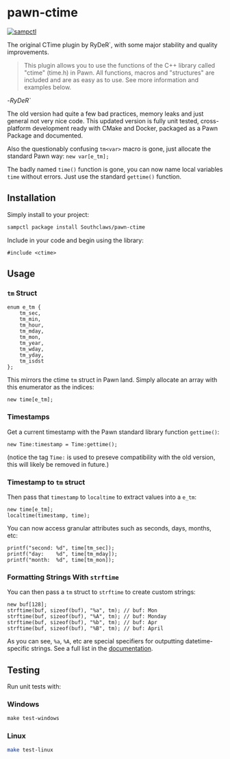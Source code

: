 # pawn-ctime

[![sampctl](https://shields.southcla.ws/badge/sampctl-pawn--ctime-2f2f2f.svg?style=for-the-badge)](https://github.com/Southclaws/pawn-ctime)

The original CTime plugin by RyDeR`, with some major stability and quality
improvements.

> This plugin allows you to use the functions of the C++ library called "ctime"
> (time.h) in Pawn. All functions, macros and "structures" are included and are
> as easy as to use. See more information and examples below.

-_RyDeR`_

The old version had quite a few bad practices, memory leaks and just general not
very nice code. This updated version is fully unit tested, cross-platform
development ready with CMake and Docker, packaged as a Pawn Package and
documented.

Also the questionably confusing `tm<var>` macro is gone, just allocate the
standard Pawn way: `new var[e_tm];`

The badly named `time()` function is gone, you can now name local variables
`time` without errors. Just use the standard `gettime()` function.

## Installation

Simply install to your project:

```bash
sampctl package install Southclaws/pawn-ctime
```

Include in your code and begin using the library:

```pawn
#include <ctime>
```

## Usage

### `tm` Struct

```pawn
enum e_tm {
    tm_sec,
    tm_min,
    tm_hour,
    tm_mday,
    tm_mon,
    tm_year,
    tm_wday,
    tm_yday,
    tm_isdst
};
```

This mirrors the ctime `tm` struct in Pawn land. Simply allocate an array with
this enumerator as the indices:

```pawn
new time[e_tm];
```

### Timestamps

Get a current timestamp with the Pawn standard library function `gettime()`:

```pawn
new Time:timestamp = Time:gettime();
```

(notice the tag `Time:` is used to preseve compatibility with the old version,
this will likely be removed in future.)

### Timestamp to `tm` struct

Then pass that `timestamp` to `localtime` to extract values into a `e_tm`:

```pawn
new time[e_tm];
localtime(timestamp, time);
```

You can now access granular attributes such as seconds, days, months, etc:

```pawn
printf("second: %d", time[tm_sec]);
printf("day:    %d", time[tm_mday]);
printf("month:  %d", time[tm_mon]);
```

### Formatting Strings With `strftime`

You can then pass a `tm` struct to `strftime` to create custom strings:

```pawn
new buf[128];
strftime(buf, sizeof(buf), "%a", tm); // buf: Mon
strftime(buf, sizeof(buf), "%A", tm); // buf: Monday
strftime(buf, sizeof(buf), "%b", tm); // buf: Apr
strftime(buf, sizeof(buf), "%B", tm); // buf: April
```

As you can see, `%a`, `%A`, etc are special specifiers for outputting
datetime-specific strings. See a full list in the
[documentation](http://en.cppreference.com/w/cpp/chrono/c/strftime).

## Testing

Run unit tests with:

### Windows

```powershell
make test-windows
```

### Linux

```bash
make test-linux
```
